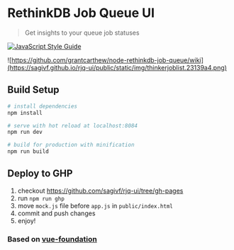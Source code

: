 # RethinkDB Job Queue UI

> Get insights to your queue job statuses

[![JavaScript Style Guide](https://cdn.rawgit.com/feross/standard/master/badge.svg)](https://github.com/feross/standard)

![https://github.com/grantcarthew/node-rethinkdb-job-queue/wiki](https://sagivf.github.io/rjq-ui/public/static/img/thinkerjoblist.23139a4.png)

## Build Setup

``` bash
# install dependencies
npm install

# serve with hot reload at localhost:8084
npm run dev

# build for production with minification
npm run build
```

## Deploy to GHP
1) checkout https://github.com/sagivf/rjq-ui/tree/gh-pages
2) run `npm run ghp`
3) move `mock.js` file before `app.js` in `public/index.html`
4) commit and push changes
5) enjoy! 

### Based on [vue-foundation](https://github.com/hal0gen/vue-foundation)
